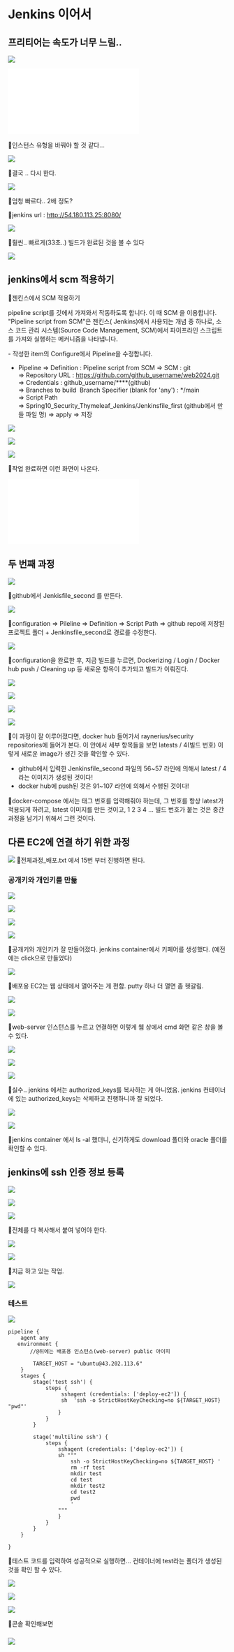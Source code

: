 # Jenkins 이어서
## 프리티어는 속도가 너무 느림..
![](../image/Pasted%20image%2020240513090819.png)

![](../image/과정1_배포.txt)

📌인스턴스 유형을 바꿔야 할 것 같다...

![](../image/Pasted%20image%2020240513093049.png)

📌결국 .. 다시 한다.

![](../image/Pasted%20image%2020240513093103.png)

📌엄청 빠르다.. 2배 정도?

📌jenkins url : http://54.180.113.25:8080/

![](../image/Pasted%20image%2020240513095022.png)

📌훨씬.. 빠르게(33초..) 빌드가 완료된 것을 볼 수 있다

![](../image/Pasted%20image%2020240513103747.png)


## jenkins에서 scm 적용하기
📌젠킨스에서 SCM 적용하기

pipeline script를 깃에서 가져와서 작동하도록 합니다. 이 때 SCM 을 이용합니다.
"Pipeline script from SCM"은 젠킨스( Jenkins)에서 사용되는 개념 중 하나로, 소스 코드 관리 시스템(Source Code Management, SCM)에서 파이프라인 스크립트를 가져와 실행하는 메커니즘을 나타냅니다.  

- 작성한 item의 Configure에서 Pipeline을 수정합니다.
- Pipeline
=> Definition : Pipeline script from SCM
=> SCM : git
=> Repository URL : https://github.com/github_username/web2024.git
=> Credentials : github_username/\*\*\*\*(github)
=> Branches to build  Branch Specifier (blank for 'any') : \*/main
=> Script Path
=> Spring10_Security_Thymeleaf_Jenkins/Jenkinsfile_first (github에서 만들 파일 명)
=> apply
=> 저장

![](../image/Pasted%20image%2020240513104510.png)

![](../image/Pasted%20image%2020240513104959.png)

![](../image/Pasted%20image%2020240513105017.png)

📌작업 완료하면 이런 화면이 나온다.

![](../image/전체과정_배포.txt)

## 두 번째 과정
![](../image/Pasted%20image%2020240513110921.png)

📌github에서 Jenkisfile_second 를 만든다.

![](../image/Pasted%20image%2020240513111048.png)

📌configuration => Pileline => Definition => Script Path => github repo에 저장된 프로젝트 폴더 + Jenkinsfile_second로 경로를 수정한다.

![](../image/Pasted%20image%2020240513111015.png)

📌configuration을 완료한 후, 지금 빌드를 누르면, Dockerizing / Login / Docker hub push / Cleaning up 등 새로운 항목이 추가되고 빌드가 이뤄진다.

![](../image/Pasted%20image%2020240513110720.png)

![](../image/Pasted%20image%2020240513110838.png)

![](../image/Pasted%20image%2020240513111827.png)

![](../image/Pasted%20image%2020240513112016.png)

📌이 과정이 잘 이루어졌다면, docker hub 들어가서 raynerius/security repositories에 들어가 본다. 이 안에서 세부 항목들을 보면 latests / 4(빌드 번호) 이렇게 새로운 image가 생긴 것을 확인할 수 있다.
- github에서 입력한 Jenkinsfile_second 파일의 56~57 라인에 의해서 latest / 4 라는 이미지가 생성된 것이다!
- docker hub에 push된 것은 91~107 라인에 의해서 수행된 것이다!

📌docker-compose 에서는 태그 번호를 입력해줘야 하는데, 그 번호를 항상 latest가 적용되게 하려고, latest 이미지를 만든 것이고, 1 2 3 4 ... 빌드 번호가 붙는 것은 중간 과정을 남기기 위해서 그런 것이다.


## 다른 EC2에 연결 하기 위한 과정
![](../image/Pasted%20image%2020240513120352.png)
📌전체과정_배포.txt 에서 15번 부터 진행하면 된다.

### 공개키와 개인키를 만듦
![](../image/Pasted%20image%2020240513120946.png)

![](../image/Pasted%20image%2020240513121258.png)

![](../image/Pasted%20image%2020240513121344.png)

![](../image/Pasted%20image%2020240513121912.png)

📌공개키와 개인키가 잘 만들어졌다. jenkins container에서 키페어를 생성했다. (예전에는 click으로 만들었다)

![](../image/Pasted%20image%2020240513122430.png)

📌배포용 EC2는 웹 상태에서 열어주는 게 편함. putty 하나 더 열면 좀 헷갈림.

![](../image/Pasted%20image%2020240513122714.png)

![](../image/Pasted%20image%2020240513122742.png)

📌web-server 인스턴스를 누르고 연결하면 이렇게 웹 상에서 cmd 화면 같은 창을 볼 수 있다.

![](../image/Pasted%20image%2020240513123308.png)

![](../image/Pasted%20image%2020240513123347.png)

![](../image/Pasted%20image%2020240513123641.png)

📌실수.. jenkins 에서는 authorized_keys를 복사하는 게 아니었음. jenkins 컨테이너에 있는 authorized_keys는 삭제하고 진행하니까 잘 되었다.

![](../image/Pasted%20image%2020240513123836.png)

![](../image/Pasted%20image%2020240513140213.png)

📌jenkins container 에서 ls -al 했더니, 신기하게도 download 폴더와 oracle 폴더를 확인할 수 있다.


## jenkins에 ssh 인증 정보 등록
![](../image/Pasted%20image%2020240513141456.png)

![](../image/Pasted%20image%2020240513141804.png)

![](../image/Pasted%20image%2020240513141858.png)

📌전체를 다 복사해서 붙여 넣어야 한다.

![](../image/Pasted%20image%2020240513142104.png)

![](../image/Pasted%20image%2020240513142941.png)

📌지금 하고 있는 작업.

![](../image/Pasted%20image%2020240513143641.png)


### 테스트
![](../image/Pasted%20image%2020240513143727.png)

```
pipeline {
    agent any
   environment {
       //@뒤에는 배포용 인스턴스(web-server) public 아이피

        TARGET_HOST = "ubuntu@43.202.113.6"
    }
    stages {
        stage('test ssh') {
            steps {        
                 sshagent (credentials: ['deploy-ec2']) {   
                 sh  'ssh -o StrictHostKeyChecking=no ${TARGET_HOST} "pwd"'
                }
            }
        }

        stage('multiline ssh') {
            steps {        
                sshagent (credentials: ['deploy-ec2']) {
                sh """
                    ssh -o StrictHostKeyChecking=no ${TARGET_HOST} '
                    rm -rf test
                    mkdir test
                    cd test
                    mkdir test2
                    cd test2
                    pwd
                    '
                """
                }
            }
        }
    }
    
}
```

📌테스트 코드를 입력하여 성공적으로 실행하면... 컨테이너에 test라는 폴더가 생성된 것을 확인 할 수 있다.

![](../image/Pasted%20image%2020240513144235.png)

![](../image/Pasted%20image%2020240513144426.png)

![](../image/Pasted%20image%2020240513144529.png)

📌콘솔 확인해보면 

### 
![](../image/Pasted%20image%2020240513143011.png)